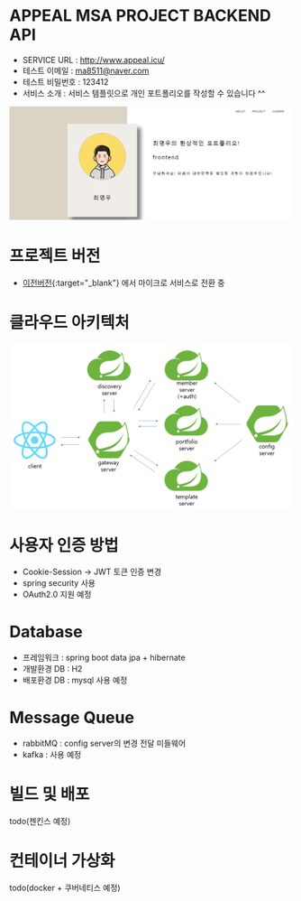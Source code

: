 # APPEAL MSA PROJECT BACKEND API
- SERVICE URL : http://www.appeal.icu/
- 테스트 이메일 : ma8511@naver.com
- 테스트 비밀번호 : 123412
- 서비스 소개 : 서비스 템플릿으로 개인 포트폴리오를 작성할 수 있습니다 ^^

![sample](./images/portfolio-sample.png)

# 프로젝트 버전
- [이전버전](https://github.com/cjswoduddn/appeal-api){:target="_blank"} 에서 마이크로 서비스로 전환 중

# 클라우드 아키텍처
![architecture](./images/architecture.png)


# 사용자 인증 방법
- Cookie-Session -> JWT 토큰 인증 변경
- spring security 사용
- OAuth2.0 지원 예정

# Database
- 프레임워크 : spring boot data jpa + hibernate
- 개발환경 DB : H2
- 배포환경 DB : mysql 사용 예정

# Message Queue
- rabbitMQ : config server의 변경 전달 미들웨어
- kafka : 사용 예정

# 빌드 및 배포
todo(젠킨스 예정)

# 컨테이너 가상화
todo(docker + 쿠버네티스 예정)

